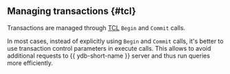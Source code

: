 ## Managing transactions {#tcl}

Transactions are managed through [TCL](../../../../concepts/transactions.md) `Begin` and `Commit` calls.

In most cases, instead of explicitly using `Begin` and `Commit` calls, it's better to use transaction control parameters in execute calls. This allows to avoid additional requests to {{ ydb-short-name }} server and thus run queries more efficiently.

